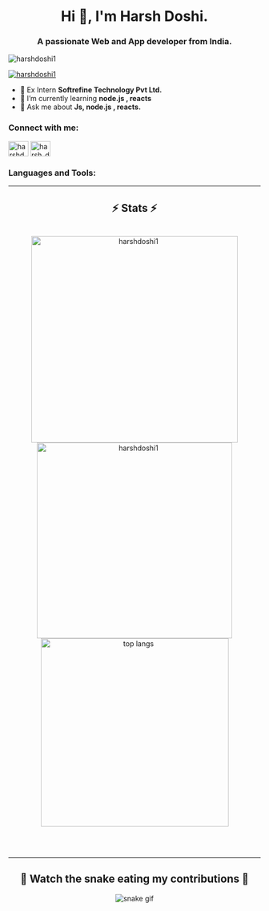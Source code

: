 <h1 align="center">Hi 👋, I'm Harsh Doshi.</h1>
<h3 align="center">A passionate Web and App developer from India.</h3>

<p align="left"> <img src="https://komarev.com/ghpvc/?username=harshdoshi1&label=Profile%20views&color=0e75b6&style=flat" alt="harshdoshi1" /> </p>

<p align="left"> <a href="https://github.com/ryo-ma/github-profile-trophy"><img src="https://github-profile-trophy.vercel.app/?username=harshdoshi1" alt="harshdoshi1" /></a> </p>

- 🔭 Ex Intern **Softrefine Technology Pvt Ltd.**  
- 🌱 I’m currently learning **node.js , reacts**  
- 💬 Ask me about **Js, node.js , reacts.**

<h3 align="left">Connect with me:</h3>
<p align="left">
<a href="https://linkedin.com/in/harsh-doshi-4a840b24a/" target="_blank"><img align="center" src="https://raw.githubusercontent.com/rahuldkjain/github-profile-readme-generator/master/src/images/icons/Social/linked-in-alt.svg" alt="harshdoshi1" height="30" width="40" /></a>
<a href="https://instagram.com/harsh_doshi_1" target="blank"><img align="center" src="https://raw.githubusercontent.com/rahuldkjain/github-profile-readme-generator/master/src/images/icons/Social/instagram.svg" alt="harsh_doshi_1" height="30" width="40" /></a>
</p>

<h3 align="left">Languages and Tools:</h3>
<!-- your tools section remains unchanged -->

<!-- keep all the tool icons here -->

<hr/>

<h2 align="center">⚡ Stats ⚡</h2>
<br>
<div align="center">
  <img width=412 src="https://github-readme-streak-stats.herokuapp.com/?user=harshdoshi1&" alt="harshdoshi1"/>
  <img width=390 src="https://github-readme-stats.vercel.app/api?username=harshdoshi1&show_icons=true&locale=en" alt="harshdoshi1"/>
  <br/>
  <img width=375 align="center" src="https://github-readme-stats.vercel.app/api/top-langs?username=harshdoshi1&hide=HTML&langs_count=8&layout=compact&theme=react&border_radius=10&size_weight=0.5&count_weight=0.5&exclude_repo=github-readme-stats" alt="top langs" />
</div>

<br/><br/>

<hr/>

<h2 align="center">🐍 Watch the snake eating my contributions 🐍</h2>
<div align="center">
  <img src="https://raw.githubusercontent.com/harshdoshi1/harshdoshi1/output/github-contribution-grid-snake.svg" alt="snake gif" />
</div>
